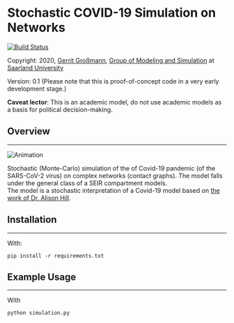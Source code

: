 
# Stochastic COVID-19 Simulation on Networks
[![Build Status](https://travis-ci.com/gerritgr/StochasticCovid19.svg?token=qQ7vTmAySdBppYxywojC&branch=master)](https://travis-ci.com/gerritgr/StochasticCovid19)

Copyright: 2020, [Gerrit Großmann](https://mosi.uni-saarland.de/people/gerrit/), [Group of Modeling and Simulation](https://mosi.uni-saarland.de/) at [Saarland University](http://www.cs.uni-saarland.de/)

Version: 0.1 (Please note that this is proof-of-concept code in a very early development stage.)

**Caveat lector**: This is an academic model, do not use academic models as a basis for political decision-making.

## Overview
------------------
![Animation](https://github.com/gerritgr/StochasticCovid19/raw/master/anim-opt.gif) <!-- .element height="50%" width="50%" -->

Stochastic (Monte-Carlo) simulation of the of Covid-19 pandemic (of the SARS-CoV-2 virus) on complex networks (contact graphs).
The model falls under the general class of a SEIR compartment models.  
The model is a stochastic interpretation of a Covid-19 model based on [the work of Dr. Alison Hill](https://alhill.shinyapps.io/COVID19seir/).


## Installation
------------------
With:
```console
pip install -r requirements.txt
```
## Example Usage
-----------------
With
```console
python simulation.py
```
